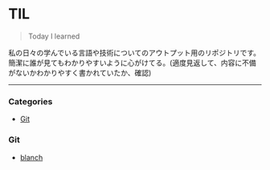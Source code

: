 # TIL

> Today I learned

私の日々の学んでいる言語や技術についてのアウトプット用のリポジトリです。
簡潔に誰が見てもわかりやすいように心がけてる。(適度見返して、内容に不備がないかわかりやすく書かれていたか、確認)

---

### Categories

* [Git](#git)


### Git

- [blanch](git/blanch.md)
